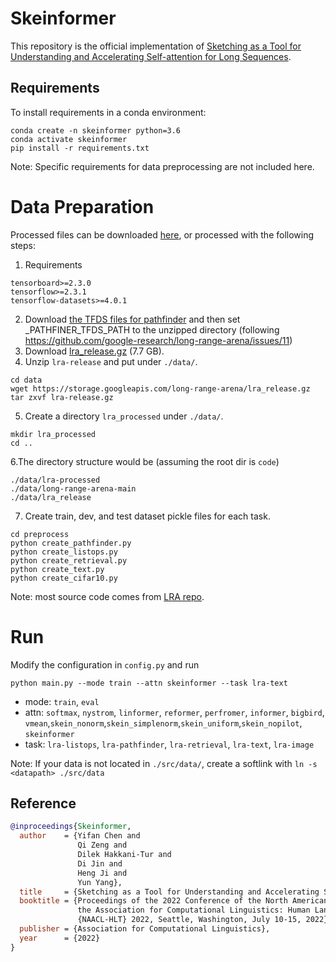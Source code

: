 # Skeinformer

This repository is the official implementation of [Sketching as a Tool for Understanding and Accelerating Self-attention for Long Sequences](https://arxiv.org/abs/2112.05359).


## Requirements

To install requirements in a conda environment:
```
conda create -n skeinformer python=3.6
conda activate skeinformer
pip install -r requirements.txt
```

Note: Specific requirements for data preprocessing are not included here.


# Data Preparation

Processed files can be downloaded [here](https://drive.google.com/drive/folders/1rE0SjpeFKPFtgmWWjYCoIMz91UozHWWC?usp=sharing), or processed with the following steps:

1. Requirements
```
tensorboard>=2.3.0
tensorflow>=2.3.1
tensorflow-datasets>=4.0.1
```
2. Download [the TFDS files for pathfinder](https://storage.cloud.google.com/long-range-arena/pathfinder_tfds.gz) and then set _PATHFINER_TFDS_PATH to the unzipped directory (following https://github.com/google-research/long-range-arena/issues/11)
3. Download [lra_release.gz](https://storage.googleapis.com/long-range-arena/lra_release.gz) (7.7 GB).
4. Unzip `lra-release` and put under `./data/`.
```
cd data
wget https://storage.googleapis.com/long-range-arena/lra_release.gz
tar zxvf lra-release.gz 
```
5. Create a directory `lra_processed` under `./data/`.
```
mkdir lra_processed
cd ..
```
6.The directory structure would be (assuming the root dir is `code`)
```
./data/lra-processed
./data/long-range-arena-main
./data/lra_release
```
7. Create train, dev, and test dataset pickle files for each task.
```
cd preprocess
python create_pathfinder.py
python create_listops.py
python create_retrieval.py
python create_text.py
python create_cifar10.py
```

Note: most source code comes from [LRA repo](https://github.com/google-research/long-range-arena).



# Run 

Modify the configuration in `config.py` and run
```
python main.py --mode train --attn skeinformer --task lra-text
```
- mode: `train`, `eval`
- attn: `softmax`, `nystrom`, `linformer`, `reformer`, `perfromer`, `informer`, `bigbird`, `vmean`,`skein_nonorm`,`skein_simplenorm`,`skein_uniform`,`skein_nopilot`,  `skeinformer`
- task: `lra-listops`, `lra-pathfinder`, `lra-retrieval`, `lra-text`, `lra-image`


Note: If your data is not located in `./src/data/`, create a softlink with `ln -s <datapath> ./src/data`

## Reference

```bibtex
@inproceedings{Skeinformer,
  author    = {Yifan Chen and
               Qi Zeng and
               Dilek Hakkani-Tur and
               Di Jin and
               Heng Ji and
               Yun Yang},
  title     = {Sketching as a Tool for Understanding and Accelerating Self-attention for Long Sequences},
  booktitle = {Proceedings of the 2022 Conference of the North American Chapter of
               the Association for Computational Linguistics: Human Language Technologies,
               {NAACL-HLT} 2022, Seattle, Washington, July 10-15, 2022},
  publisher = {Association for Computational Linguistics},
  year      = {2022}
}

```
